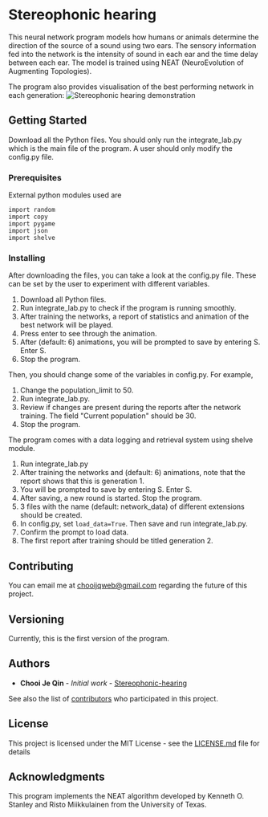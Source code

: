 # Stereophonic hearing
This neural network program models how humans or animals determine the direction of the source of a sound using two ears. The sensory information fed into the network is the intensity of sound in each ear and the time delay between each ear. The model is trained using NEAT (NeuroEvolution of Augmenting Topologies).

The program also provides visualisation of the best performing network in each generation:
![Stereophonic hearing demonstration](https://chojeq.com/home/img/stereophonic-hearing.png)

## Getting Started

Download all the Python files.
You should only run the integrate_lab.py which is the main file of the program. A user should only modify the config.py file.

### Prerequisites

External python modules used are
```
import random
import copy
import pygame
import json
import shelve
```

### Installing

After downloading the files, you can take a look at the config.py file. These can be set by the user to experiment with different variables.

1. Download all Python files.
2. Run integrate_lab.py to check if the program is running smoothly.
3. After training the networks,  a report of statistics and animation of the best network will be played.
4. Press enter to see through the animation.
5. After (default: 6) animations, you will be prompted to save by entering S. Enter S.
6. Stop the program.

Then, you should change some of the variables in config.py. For example,

1. Change the population_limit to 50.
2. Run integrate_lab.py.
3. Review if changes are present during the reports after the network training. The field "Current population" should be 30.
4. Stop the program.

The program comes with a data logging and retrieval system using shelve module.

1. Run integrate_lab.py
2. After training the networks and (default: 6) animations, note that the report shows that this is generation 1.
3. You will be prompted to save by entering S. Enter S.
4. After saving, a new round is started. Stop the program.
5. 3 files with the name (default: network_data) of different extensions should be created.
6. In config.py, set `load_data=True`. Then save and run integrate_lab.py.
7. Confirm the prompt to load data.
8. The first report after training should be titled generation 2.


## Contributing

You can email me at chooijqweb@gmail.com regarding the future of this project.

## Versioning

Currently, this is the first version of the program.

## Authors

* **Chooi Je Qin** - *Initial work* - [Stereophonic-hearing](https://github.com/jeqinchooi/Stereophonic-hearing)

See also the list of [contributors](https://github.com/jeqinchooi/jeqinchooi/contributors) who participated in this project.

## License

This project is licensed under the MIT License - see the [LICENSE.md](LICENSE.md) file for details

## Acknowledgments

This program implements the NEAT algorithm developed by Kenneth O. Stanley and Risto Miikkulainen from the University of Texas.

